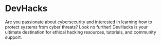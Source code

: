 # DevHacks
Are you passionate about cybersecurity and interested in learning how to protect systems from cyber threats? Look no further! DevHacks is your ultimate destination for ethical hacking resources, tutorials, and community support.
